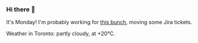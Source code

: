 ### Hi there :wave:

It's Monday! I'm probably working for [this bunch](https://github.com/kohofinancial), moving some Jira tickets.

Weather in Toronto: partly cloudy, at +20°C.
